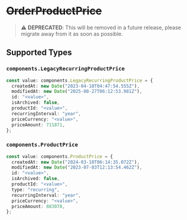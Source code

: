 # ~~OrderProductPrice~~

> :warning: **DEPRECATED**: This will be removed in a future release, please migrate away from it as soon as possible.


## Supported Types

### `components.LegacyRecurringProductPrice`

```typescript
const value: components.LegacyRecurringProductPrice = {
  createdAt: new Date("2023-04-18T04:47:54.555Z"),
  modifiedAt: new Date("2025-08-27T06:12:53.981Z"),
  id: "<value>",
  isArchived: false,
  productId: "<value>",
  recurringInterval: "year",
  priceCurrency: "<value>",
  priceAmount: 711871,
};
```

### `components.ProductPrice`

```typescript
const value: components.ProductPrice = {
  createdAt: new Date("2024-03-10T06:14:35.072Z"),
  modifiedAt: new Date("2023-07-03T12:13:54.462Z"),
  id: "<value>",
  isArchived: false,
  productId: "<value>",
  type: "recurring",
  recurringInterval: "year",
  priceCurrency: "<value>",
  priceAmount: 883078,
};
```

